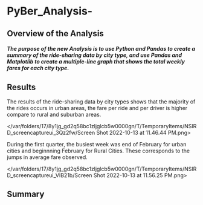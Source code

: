 # PyBer_Analysis-

## Overview of the Analysis

##### The purpose of the new Analysis is to use Python and Pandas to create a summary of the ride-sharing data by city type, and use Pandas and Matplotlib to create a multiple-line graph that shows the total weekly fares for each city type.

## Results

The results of the ride-sharing data by city types shows that the majority of the rides occurs in urban areas, the fare per ride and per driver is higher compare to rural and suburban areas.

</var/folders/17/8y1jg_gd2q58bc1zljglcb5w0000gn/T/TemporaryItems/NSIRD_screencaptureui_3Qz2fw/Screen Shot 2022-10-13 at 11.46.44 PM.png>

During the first quarter, the busiest week was end of February for urban cities and beginnning February for Rural Cities. These corresponds to the jumps in average fare observed.

</var/folders/17/8y1jg_gd2q58bc1zljglcb5w0000gn/T/TemporaryItems/NSIRD_screencaptureui_VIB21b/Screen Shot 2022-10-13 at 11.56.25 PM.png>

## Summary

